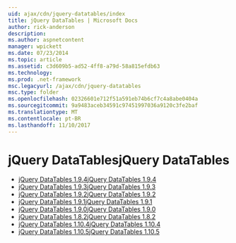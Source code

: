 ```yaml
---
uid: ajax/cdn/jquery-datatables/index
title: jQuery DataTables | Microsoft Docs
author: rick-anderson
description: 
ms.author: aspnetcontent
manager: wpickett
ms.date: 07/23/2014
ms.topic: article
ms.assetid: c3d609b5-ad52-4ff8-a79d-58a815efdb63
ms.technology: 
ms.prod: .net-framework
msc.legacyurl: /ajax/cdn/jquery-datatables
msc.type: folder
ms.openlocfilehash: 02326601e712f51a591eb74b6cf7c4a8abe0404a
ms.sourcegitcommit: 9a9483aceb34591c97451997036a9120c3fe2baf
ms.translationtype: MT
ms.contentlocale: pt-BR
ms.lasthandoff: 11/10/2017
---
```

<a name="jquery-datatables"></a><span data-ttu-id="b29aa-102">jQuery DataTables</span><span class="sxs-lookup"><span data-stu-id="b29aa-102">jQuery DataTables</span></span>
====================
- [<span data-ttu-id="b29aa-103">jQuery DataTables 1.9.4</span><span class="sxs-lookup"><span data-stu-id="b29aa-103">jQuery DataTables 1.9.4</span></span>](cdnjquerydatatables194.md)
- [<span data-ttu-id="b29aa-104">jQuery DataTables 1.9.3</span><span class="sxs-lookup"><span data-stu-id="b29aa-104">jQuery DataTables 1.9.3</span></span>](cdnjquerydatatables193.md)
- [<span data-ttu-id="b29aa-105">jQuery DataTables 1.9.2</span><span class="sxs-lookup"><span data-stu-id="b29aa-105">jQuery DataTables 1.9.2</span></span>](cdnjquerydatatables192.md)
- [<span data-ttu-id="b29aa-106">jQuery DataTables 1.9.1</span><span class="sxs-lookup"><span data-stu-id="b29aa-106">jQuery DataTables 1.9.1</span></span>](cdnjquerydatatables191.md)
- [<span data-ttu-id="b29aa-107">jQuery DataTables 1.9.0</span><span class="sxs-lookup"><span data-stu-id="b29aa-107">jQuery DataTables 1.9.0</span></span>](cdnjquerydatatables190.md)
- [<span data-ttu-id="b29aa-108">jQuery DataTables 1.8.2</span><span class="sxs-lookup"><span data-stu-id="b29aa-108">jQuery DataTables 1.8.2</span></span>](cdnjquerydatatables182.md)
- [<span data-ttu-id="b29aa-109">jQuery DataTables 1.10.4</span><span class="sxs-lookup"><span data-stu-id="b29aa-109">jQuery DataTables 1.10.4</span></span>](cdnjquerydatatables104.md)
- [<span data-ttu-id="b29aa-110">jQuery DataTables 1.10.5</span><span class="sxs-lookup"><span data-stu-id="b29aa-110">jQuery DataTables 1.10.5</span></span>](cdnjquerydatatables105.md)
